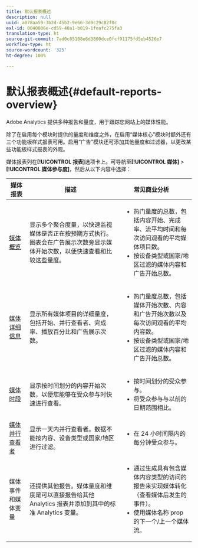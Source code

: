 ```yaml
---
title: 默认报表概述
description: null
uuid: a078aa59-3b2d-45b2-9e66-3d9c29c82f0c
exl-id: 0040006e-cd59-48a1-b019-1feafc275fa3
translation-type: ht
source-git-commit: 7ad0c85108e6d3800dce0fcf91175fd5eb4526e7
workflow-type: ht
source-wordcount: '325'
ht-degree: 100%

---
```


# 默认报表概述{#default-reports-overview}

Adobe Analytics 提供多种报告和量度，用于跟踪您网站上的媒体性能。

除了在启用每个模块时提供的量度和维度之外，在启用“媒体核心”模块时额外还有三个功能板样式报表可用。启用“广告”模块还可添加其他量度和过滤器，以更改某些功能板样式报表的外观。

媒体报表列在&#x200B;**[!UICONTROL 报表]**&#x200B;选项卡上。可导航至&#x200B;**[!UICONTROL 媒体]** > **[!UICONTROL 媒体参与度]**，然后从以下内容中选择：

| 媒体报表 | 描述     | 常见商业分析       |
| --- | --- | --- |
| [媒体概览](media-reports-overview.md) | 显示多个聚合度量，以快速监视媒体是否正在按预期方式执行。图表会在广告展示次数旁显示媒体开始次数，以便快速查看和比较这些量度。 | <ul> <li>热门量度的总数，包括内容开始、完成率、流平均时间和每次访问观看的平均媒体项目数。  </li> <li>按设备类型或国家/地区过滤的媒体内容和广告开始总数。  </li> </ul> |
| [媒体详细信息](media-reports-detail.md) | 显示所有媒体项目的详细量度，包括开始、并行查看者、完成率、播放百分比和广告展示次数。 | <ul> <li>热门量度总数，包括媒体开始次数、内容和广告开始次数以及每次访问观看的平均内容数。  </li> <li>按设备类型或国家/地区过滤的媒体内容和广告开始总数。  </li> </ul> |
| [媒体时段](media-reports-daypart.md) | 显示按时间划分的内容开始次数，以便您能够在受众参与时快速进行查看。 | <ul> <li>按时间划分的受众参与。  </li> <li>将受众参与与以前的日期范围相比。  </li> </ul> |
| [媒体并行查看者](media-concurrent-viewers.md) | 显示一天内并行查看者。数据不能按内容、设备类型或国家/地区进行过滤。 | <ul> <li>在 24 小时间隔内的每分钟受众参与。  </li> </ul> |
| 媒体事件和媒体变量 | 还提供其他报告。媒体量度和维度是可以直接报告给其他 Analytics 报表并添加到其中的标准 Analytics 变量。 | <ul> <li>通过生成具有包含媒体内容类型的访问的报告来实现媒体转化（查看媒体后发生的事件）。  </li> <li>使用媒体名称 prop 的下一个/上一个媒体流。  </li> </ul> |

